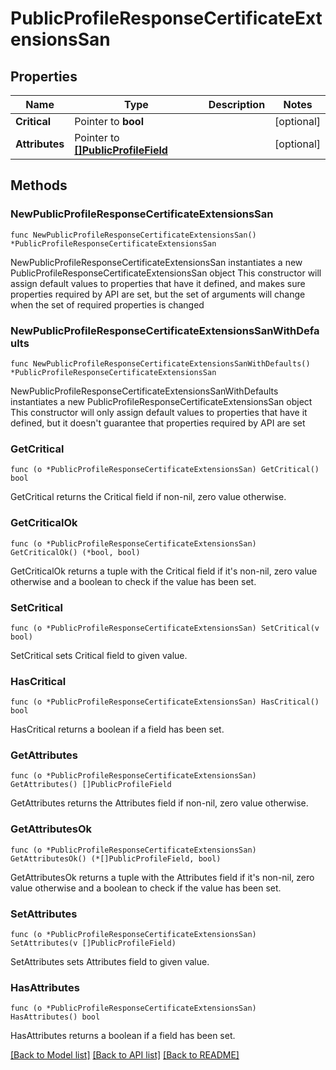 # PublicProfileResponseCertificateExtensionsSan

## Properties

Name | Type | Description | Notes
------------ | ------------- | ------------- | -------------
**Critical** | Pointer to **bool** |  | [optional] 
**Attributes** | Pointer to [**[]PublicProfileField**](PublicProfileField.md) |  | [optional] 

## Methods

### NewPublicProfileResponseCertificateExtensionsSan

`func NewPublicProfileResponseCertificateExtensionsSan() *PublicProfileResponseCertificateExtensionsSan`

NewPublicProfileResponseCertificateExtensionsSan instantiates a new PublicProfileResponseCertificateExtensionsSan object
This constructor will assign default values to properties that have it defined,
and makes sure properties required by API are set, but the set of arguments
will change when the set of required properties is changed

### NewPublicProfileResponseCertificateExtensionsSanWithDefaults

`func NewPublicProfileResponseCertificateExtensionsSanWithDefaults() *PublicProfileResponseCertificateExtensionsSan`

NewPublicProfileResponseCertificateExtensionsSanWithDefaults instantiates a new PublicProfileResponseCertificateExtensionsSan object
This constructor will only assign default values to properties that have it defined,
but it doesn't guarantee that properties required by API are set

### GetCritical

`func (o *PublicProfileResponseCertificateExtensionsSan) GetCritical() bool`

GetCritical returns the Critical field if non-nil, zero value otherwise.

### GetCriticalOk

`func (o *PublicProfileResponseCertificateExtensionsSan) GetCriticalOk() (*bool, bool)`

GetCriticalOk returns a tuple with the Critical field if it's non-nil, zero value otherwise
and a boolean to check if the value has been set.

### SetCritical

`func (o *PublicProfileResponseCertificateExtensionsSan) SetCritical(v bool)`

SetCritical sets Critical field to given value.

### HasCritical

`func (o *PublicProfileResponseCertificateExtensionsSan) HasCritical() bool`

HasCritical returns a boolean if a field has been set.

### GetAttributes

`func (o *PublicProfileResponseCertificateExtensionsSan) GetAttributes() []PublicProfileField`

GetAttributes returns the Attributes field if non-nil, zero value otherwise.

### GetAttributesOk

`func (o *PublicProfileResponseCertificateExtensionsSan) GetAttributesOk() (*[]PublicProfileField, bool)`

GetAttributesOk returns a tuple with the Attributes field if it's non-nil, zero value otherwise
and a boolean to check if the value has been set.

### SetAttributes

`func (o *PublicProfileResponseCertificateExtensionsSan) SetAttributes(v []PublicProfileField)`

SetAttributes sets Attributes field to given value.

### HasAttributes

`func (o *PublicProfileResponseCertificateExtensionsSan) HasAttributes() bool`

HasAttributes returns a boolean if a field has been set.


[[Back to Model list]](../README.md#documentation-for-models) [[Back to API list]](../README.md#documentation-for-api-endpoints) [[Back to README]](../README.md)


